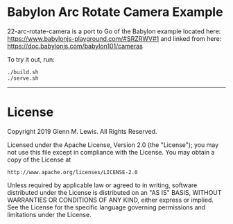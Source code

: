 # Babylon Arc Rotate Camera Example

22-arc-rotate-camera is a port to Go of the Babylon example located here:
https://www.babylonjs-playground.com/#SRZRWV#1
and linked from here:
https://doc.babylonjs.com/babylon101/cameras

To try it out, run:

```
./build.sh
./serve.sh
```

---

# License

Copyright 2019 Glenn M. Lewis. All Rights Reserved.

Licensed under the Apache License, Version 2.0 (the "License");
you may not use this file except in compliance with the License.
You may obtain a copy of the License at

    http://www.apache.org/licenses/LICENSE-2.0

Unless required by applicable law or agreed to in writing, software
distributed under the License is distributed on an "AS IS" BASIS,
WITHOUT WARRANTIES OR CONDITIONS OF ANY KIND, either express or implied.
See the License for the specific language governing permissions and
limitations under the License.

